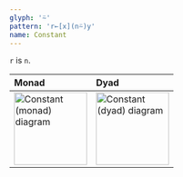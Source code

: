 ```yaml
---
glyph: '⍨'
pattern: 'r←[x](n⍨)y'
name: Constant
---
```


`r` is `n`.

|Monad|Dyad|
|:----|:---|
|<img src="/combinators/constant_1.svg" width="128" alt="Constant (monad) diagram">|<img src="/combinators/constant_2.svg" width="128" alt="Constant (dyad) diagram">|